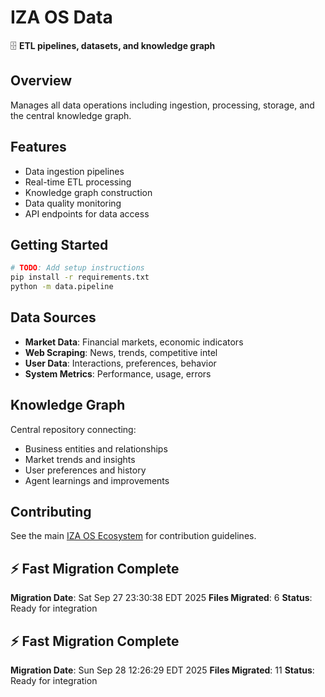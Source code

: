 # IZA OS Data

🗄️ **ETL pipelines, datasets, and knowledge graph**

## Overview
Manages all data operations including ingestion, processing, storage, and the central knowledge graph.

## Features
- Data ingestion pipelines
- Real-time ETL processing
- Knowledge graph construction
- Data quality monitoring
- API endpoints for data access

## Getting Started
```bash
# TODO: Add setup instructions
pip install -r requirements.txt
python -m data.pipeline
```

## Data Sources
- **Market Data**: Financial markets, economic indicators
- **Web Scraping**: News, trends, competitive intel
- **User Data**: Interactions, preferences, behavior
- **System Metrics**: Performance, usage, errors

## Knowledge Graph
Central repository connecting:
- Business entities and relationships
- Market trends and insights
- User preferences and history
- Agent learnings and improvements

## Contributing
See the main [IZA OS Ecosystem](../iza-os-ecosystem) for contribution guidelines.


## ⚡ Fast Migration Complete

**Migration Date**: Sat Sep 27 23:30:38 EDT 2025
**Files Migrated**:        6
**Status**: Ready for integration


## ⚡ Fast Migration Complete

**Migration Date**: Sun Sep 28 12:26:29 EDT 2025
**Files Migrated**:       11
**Status**: Ready for integration

